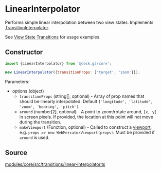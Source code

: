 # LinearInterpolator

Performs simple linear interpolation between two view states. Implements [TransitionInterpolator](./transition-interpolator.md).

See [View State Transitions](../../developer-guide/animations-and-transitions.md#camera-transitions) for usage examples.


## Constructor

```js
import {LinearInterpolator} from '@deck.gl/core';

new LinearInterpolator({transitionProps: ['target', 'zoom']});
```

Parameters:

- options (object)
  * `transitionProps` (string[], optional) - Array of prop names that should be linearly interpolated. Default `['longitude', 'latitude', 'zoom', 'bearing', 'pitch']`.
  * `around` (number[2], optional) - A point to zoom/rotate around, `[x, y]` in screen pixels. If provided, the location at this point will not move during the transition.
  * `makeViewport` (Function, optional) - Called to construct a [viewport](./viewport.md), e.g. `props => new WebMercatorViewport(props)`. Must be provided if `around` is used.

## Source

[modules/core/src/transitions/linear-interpolator.ts](https://github.com/visgl/deck.gl/tree/9.2-release/modules/core/src/transitions/linear-interpolator.ts)
